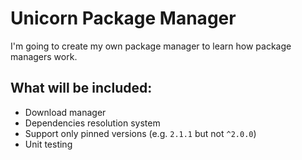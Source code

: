 # Unicorn Package Manager
I'm going to create my own package manager to learn
how package managers work.

## What will be included:
- Download manager
- Dependencies resolution system
- Support only pinned versions (e.g. `2.1.1` but not `^2.0.0`)
- Unit testing
